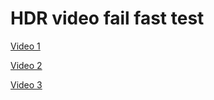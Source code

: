 # HDR video fail fast test

[Video 1](https://www.youtube.com/watch?v=FjuRA9VxvyY)

[Video 2](https://www.youtube.com/watch?v=SSUbIq4khjk)

[Video 3](https://www.youtube.com/watch?v=CyY4aKZY-WE)
